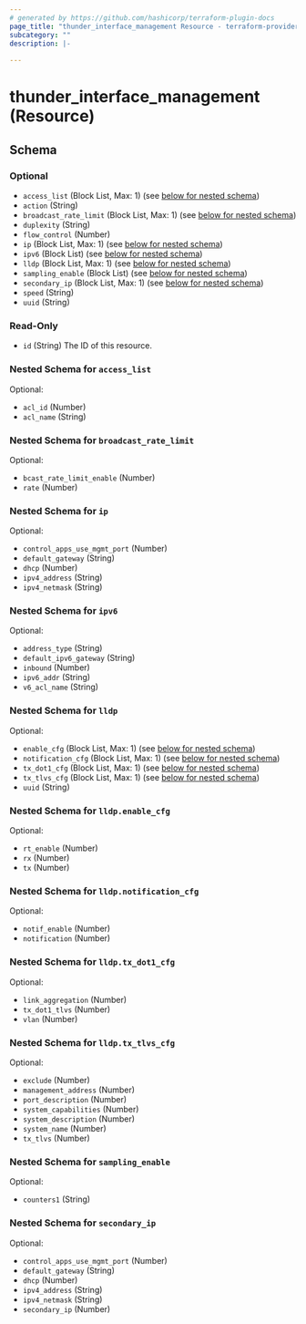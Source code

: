```yaml
---
# generated by https://github.com/hashicorp/terraform-plugin-docs
page_title: "thunder_interface_management Resource - terraform-provider-thunder"
subcategory: ""
description: |-
  
---
```


# thunder_interface_management (Resource)





<!-- schema generated by tfplugindocs -->
## Schema

### Optional

- `access_list` (Block List, Max: 1) (see [below for nested schema](#nestedblock--access_list))
- `action` (String)
- `broadcast_rate_limit` (Block List, Max: 1) (see [below for nested schema](#nestedblock--broadcast_rate_limit))
- `duplexity` (String)
- `flow_control` (Number)
- `ip` (Block List, Max: 1) (see [below for nested schema](#nestedblock--ip))
- `ipv6` (Block List) (see [below for nested schema](#nestedblock--ipv6))
- `lldp` (Block List, Max: 1) (see [below for nested schema](#nestedblock--lldp))
- `sampling_enable` (Block List) (see [below for nested schema](#nestedblock--sampling_enable))
- `secondary_ip` (Block List, Max: 1) (see [below for nested schema](#nestedblock--secondary_ip))
- `speed` (String)
- `uuid` (String)

### Read-Only

- `id` (String) The ID of this resource.

<a id="nestedblock--access_list"></a>
### Nested Schema for `access_list`

Optional:

- `acl_id` (Number)
- `acl_name` (String)


<a id="nestedblock--broadcast_rate_limit"></a>
### Nested Schema for `broadcast_rate_limit`

Optional:

- `bcast_rate_limit_enable` (Number)
- `rate` (Number)


<a id="nestedblock--ip"></a>
### Nested Schema for `ip`

Optional:

- `control_apps_use_mgmt_port` (Number)
- `default_gateway` (String)
- `dhcp` (Number)
- `ipv4_address` (String)
- `ipv4_netmask` (String)


<a id="nestedblock--ipv6"></a>
### Nested Schema for `ipv6`

Optional:

- `address_type` (String)
- `default_ipv6_gateway` (String)
- `inbound` (Number)
- `ipv6_addr` (String)
- `v6_acl_name` (String)


<a id="nestedblock--lldp"></a>
### Nested Schema for `lldp`

Optional:

- `enable_cfg` (Block List, Max: 1) (see [below for nested schema](#nestedblock--lldp--enable_cfg))
- `notification_cfg` (Block List, Max: 1) (see [below for nested schema](#nestedblock--lldp--notification_cfg))
- `tx_dot1_cfg` (Block List, Max: 1) (see [below for nested schema](#nestedblock--lldp--tx_dot1_cfg))
- `tx_tlvs_cfg` (Block List, Max: 1) (see [below for nested schema](#nestedblock--lldp--tx_tlvs_cfg))
- `uuid` (String)

<a id="nestedblock--lldp--enable_cfg"></a>
### Nested Schema for `lldp.enable_cfg`

Optional:

- `rt_enable` (Number)
- `rx` (Number)
- `tx` (Number)


<a id="nestedblock--lldp--notification_cfg"></a>
### Nested Schema for `lldp.notification_cfg`

Optional:

- `notif_enable` (Number)
- `notification` (Number)


<a id="nestedblock--lldp--tx_dot1_cfg"></a>
### Nested Schema for `lldp.tx_dot1_cfg`

Optional:

- `link_aggregation` (Number)
- `tx_dot1_tlvs` (Number)
- `vlan` (Number)


<a id="nestedblock--lldp--tx_tlvs_cfg"></a>
### Nested Schema for `lldp.tx_tlvs_cfg`

Optional:

- `exclude` (Number)
- `management_address` (Number)
- `port_description` (Number)
- `system_capabilities` (Number)
- `system_description` (Number)
- `system_name` (Number)
- `tx_tlvs` (Number)



<a id="nestedblock--sampling_enable"></a>
### Nested Schema for `sampling_enable`

Optional:

- `counters1` (String)


<a id="nestedblock--secondary_ip"></a>
### Nested Schema for `secondary_ip`

Optional:

- `control_apps_use_mgmt_port` (Number)
- `default_gateway` (String)
- `dhcp` (Number)
- `ipv4_address` (String)
- `ipv4_netmask` (String)
- `secondary_ip` (Number)


